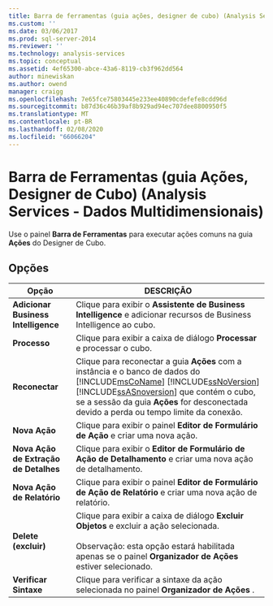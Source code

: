 ```yaml
---
title: Barra de ferramentas (guia ações, designer de cubo) (Analysis Services-dados multidimensionais) | Microsoft Docs
ms.custom: ''
ms.date: 03/06/2017
ms.prod: sql-server-2014
ms.reviewer: ''
ms.technology: analysis-services
ms.topic: conceptual
ms.assetid: 4ef65300-abce-43a6-8119-cb3f962dd564
author: minewiskan
ms.author: owend
manager: craigg
ms.openlocfilehash: 7e65fce75803445e233ee40890cdefefe8cdd96d
ms.sourcegitcommit: b87d36c46b39af8b929ad94ec707dee8800950f5
ms.translationtype: MT
ms.contentlocale: pt-BR
ms.lasthandoff: 02/08/2020
ms.locfileid: "66066204"
---
```

# <a name="toolbar-actions-tab-cube-designer-analysis-services---multidimensional-data"></a>Barra de Ferramentas (guia Ações, Designer de Cubo) (Analysis Services - Dados Multidimensionais)
  Use o painel **Barra de Ferramentas** para executar ações comuns na guia **Ações** do Designer de Cubo.  
  
## <a name="options"></a>Opções  
  
|Opção|DESCRIÇÃO|  
|------------|-----------------|  
|**Adicionar Business Intelligence**|Clique para exibir o **Assistente de Business Intelligence** e adicionar recursos de Business Intelligence ao cubo.|  
|**Processo**|Clique para exibir a caixa de diálogo **Processar** e processar o cubo.|  
|**Reconectar**|Clique para reconectar a guia **Ações** com a instância e o banco de dados do [!INCLUDE[msCoName](../includes/msconame-md.md)] [!INCLUDE[ssNoVersion](../includes/ssnoversion-md.md)] [!INCLUDE[ssASnoversion](../includes/ssasnoversion-md.md)] que contém o cubo, se a sessão da guia **Ações** for desconectada devido a perda ou tempo limite da conexão.|  
|**Nova Ação**|Clique para exibir o painel **Editor de Formulário de Ação** e criar uma nova ação.|  
|**Nova Ação de Extração de Detalhes**|Clique para exibir o **Editor de Formulário de Ação de Detalhamento** e criar uma nova ação de detalhamento.|  
|**Nova Ação de Relatório**|Clique para exibir o painel **Editor de Formulário de Ação de Relatório** e criar uma nova ação de relatório.|  
|**Delete (excluir)**|Clique para exibir a caixa de diálogo **Excluir Objetos** e excluir a ação selecionada.<br /><br /> Observação: esta opção estará habilitada apenas se o painel **Organizador de Ações** estiver selecionado.|  
|**Verificar Sintaxe**|Clique para verificar a sintaxe da ação selecionada no painel **Organizador de Ações** .|  
  
  
